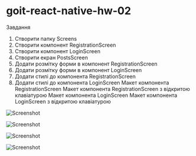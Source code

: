 # goit-react-native-hw-02
Завдання​
1. Створити папку Screens
2. Створити компонент RegistrationScreen
3. Створити компонент LoginScreen
4. Створити екран PostsScreen
5. Додати розмітку форми в компонент RegistrationScreen
6. Додати розмітку форми в компонент LoginScreen
7. Додати стилі до компонента RegistrationScreen
8. Додати стилі до компонента LoginScreen
Макет компонента RegistrationScreen
Макет компонента RegistrationScreen з відкритою клавіатурою
Макет компонента LoginScreen
Макет компонента LoginScreen з відкритою клавіатурою

![Screenshot](./screenshot/Snímek%20obrazovky%201.jpg)

![Screenshot](./screenshot/Snímek%20obrazovky%202.jpg)

![Screenshot](./screenshot/Snímek%20obrazovky%203.jpg)

![Screenshot](./screenshot/Snímek%20obrazovky%204.jpg)